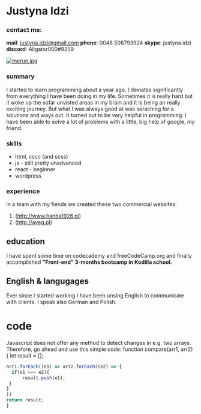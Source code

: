 # Justyna Idzi

### contact me:
**mail**: justyna.idzi@gmail.com
**phone**: 0048 508793924
**skype**: justyna.idzi
**discord**: Aligator000#9259

[![merun.jpg](https://i.postimg.cc/hjbdJ6h7/merun.jpg)](https://postimg.cc/vgTBkPrQ)

### summary
I started to learn programming about a year ago. I deviates significantly from everything
I have been doing in my life. Sometimes it is really hard but it woke up the sofar unvisted
areas in my brain and it is being an really exciting journey.
But what I was always good at was seraching for a solutions and ways out. It turned out to be very helpful
in programming. I have been able to solve a lot of problems with a little, big help of google, my friend.

### skills
* html, cscc (and scss)
* js - still pretty unadvanced
* react - beginner
* wordpress

### experience
in a team with my fiends we created these two commercial websites:
1. (http://www.hanba1926.pl)
2. (http://aveq.pl)

## education
I have spent some time on codecademy and freeCodeCamp.org and
finally accomplished **"Front-end" 3-months bootcamp in Kodilla school.**

## English & langugages
Ever since I started working I have been unsing English to communicate with clients.
I speak also German and Polish.

# code
Javascript does not offer any method to detect changes in e.g. two arrays. Therefore, go ahead and use this simple code:
function compare(arr1, arr2) {
  let result = [];
  
  ```javascript
  arr1.forEach((e1) => arr2.forEach((e2) => {
    if(e1 === e2){
        result.push(e1);   
   }
  }
 ))
  return result;
}
```
